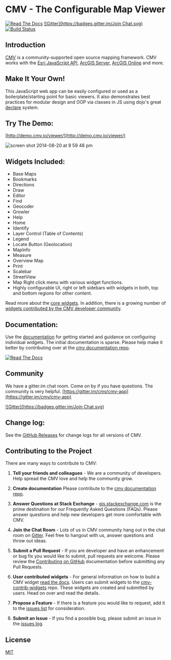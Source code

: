 # CMV - The Configurable Map Viewer

[![Read The Docs](https://readthedocs.org/projects/cmv/badge/?version=1.3.3)](http://docs.cmv.io/) [![Gitter](https://badges.gitter.im/Join Chat.svg)](https://gitter.im/cmv/cmv-app?utm_source=badge&utm_medium=badge&utm_campaign=pr-badge&utm_content=badge) [![Build Status](http://travis-ci.org/cmv/cmv-app.svg?branch=master)](http://travis-ci.org/cmv/cmv-app) 

## Introduction
[CMV](http://cmv.io/) is a community-supported open source mapping framework. CMV works with the [Esri JavaScript API](http://docs.cmv.io/en/latest/developers.arcgis.com/javascript/jsapi/), [ArcGIS Server](http://www.esri.com/software/arcgis/arcgisserver), [ArcGIS Online](https://arcgis.com/) and more.

## Make It Your Own!
This JavaScript web app can be easily configured or used as a boilerplate/starting point for basic viewers. It also demonstrates best practices for modular design and OOP via classes in JS using dojo's great [declare](http://dojotoolkit.org/reference-guide/1.9/dojo/_base/declare.html) system.

## Try The Demo:
[http://demo.cmv.io/viewer/](http://demo.cmv.io/viewer/)

![screen shot 2014-08-20 at 9 59 48 pm](https://cloud.githubusercontent.com/assets/661156/3991302/5aa2e0f2-28df-11e4-94d0-9c813937d933.png)

## Widgets Included:
- Base Maps
- Bookmarks
- Directions
- Draw
- Editor
- Find
- Geocoder
- Growler
- Help
- Home
- Identify
- Layer Control (Table of Contents)
- Legend
- Locate Button (Geolocation)
- MapInfo
- Measure
- Overview Map
- Print
- Scalebar
- StreetView
- Map Right click menu with various widget functions.
- Highly configurable UI, right or left sidebars with widgets in both, top and bottom regions for other content.

Read more about the [core widgets](http://docs.cmv.io/en/latest/widgets/). In addition, there is a growing number of [widgets contributed by the CMV developer community](https://github.com/cmv/cmv-contrib-widgets).

## Documentation:
Use the [documentation](http://docs.cmv.io/) for getting started and guidance on configuring individual widgets. The initial documentation is sparse. Please help make it better by contributing over at the [cmv documentation repo](https://github.com/cmv/cmv-docs).

[![Read The Docs](https://readthedocs.org/projects/cmv/badge/?version=1.3.3)](http://docs.cmv.io/)

## Community
We have a gitter.im chat room. Come on by if you have questions. The community is very helpful. [https://gitter.im/cmv/cmv-app](https://gitter.im/cmv/cmv-app)

[![Gitter](https://badges.gitter.im/Join Chat.svg)](https://gitter.im/cmv/cmv-app?utm_source=badge&utm_medium=badge&utm_campaign=pr-badge&utm_content=badge)

## Change log:
See the [GitHub Releases](https://github.com/cmv/cmv-app/releases) for change logs for all versions of CMV.

## Contributing to the Project

There are many ways to contribute to CMV:

1. __Tell your friends and colleagues__ - We are a community of developers. Help spread the CMV love and help the community grow.

2. __Create documentation__ Please contribute to the [cmv documentation repo](https://github.com/cmv/cmv-docs).

3. __Answer Questions at Stack Exchange__ - [gis.stackexchange.com](https://gis.stackexchange.com/tag/cmv) is the prime destination for our Frequently Asked Questions (FAQs). Please answer questions and help new developers get more comfortable with CMV.

4. __Join the Chat Room__ - Lots of us in CMV community hang out in the chat room on [Gitter](https://gitter.im/cmv/cmv-app/). Feel free to hangout with us, answer questions and throw out ideas.

5. __Submit a Pull Request__ - If you are developer and have an enhancement or bug fix you would like to submit, pull requests are welcome. Please review the [Contributing on GitHub](http://docs.cmv.io/en/latest/contribute/ContributingOnGitHub) documentation before submitting any Pull Requests.

6. __User contributed widgets__ - For general information on how to build a CMV widget [read the docs](https://docs.cmv.io/en/latest). Users can submit widgets to the [cmv-contrib-widgets](https://github.com/cmv/cmv-contrib-widgets) repo. These widgets are created and submitted by users. Head on over and read the details.

7. __Propose a Feature__ - If there is a feature you would like to request, add it to the [issues list](https://github.com/cmv/cmv-app/issues) for consideration.

8. __Submit an Issue__ - If you find a possible bug, please submit an issue in the [issues log](https://github.com/cmv/cmv-app/issues?state=open).

## License

[MIT](https://raw.githubusercontent.com/cmv/cmv-app/master/LICENSE)